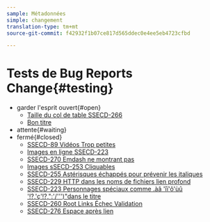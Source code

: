 ```yaml
---
sample: Métadonnées
simple: changement
translation-type: tm+mt
source-git-commit: f42932f1b07ce817d565ddec0e4ee5eb4723cfbd

---
```



# Tests de Bug Reports Change{#testing}

* garder l'esprit ouvert{#open}
   * [Taille du col de table SSECD-266](ssecd266.md)
   * [Bon titre](../testing/definition.md)
* attente{#waiting}
* fermé{#closed}
   * [SSECD-89 Vidéos Trop petites](ssecd89.md)
   * [Images en ligne SSECD-223](ssecd233-inline-images-newline.md)
   * [SSECD-270 Emdash ne montrant pas](ssecd270.md)
   * [Images sSECD-253 Cliquables](ssecd253.md)
   * [SSECD-255 Astérisques échappés pour prévenir les italiques](ssecd255.md)
   * [SSECD-229 HTTP dans les noms de fichiers lien profond](ssecd229-http-in-filename.md)
   * [SSECD-223 Personnages spéciaux comme .àâ 'îï'ô'ùû '!?,'ç'!?,":'/''')"dans le titre](ssecd253.md)
   * [SSECD-260 Root Links Échec Validation](ssecd260.md)
   * [SSECD-276 Espace après lien](ssecd276.md)


